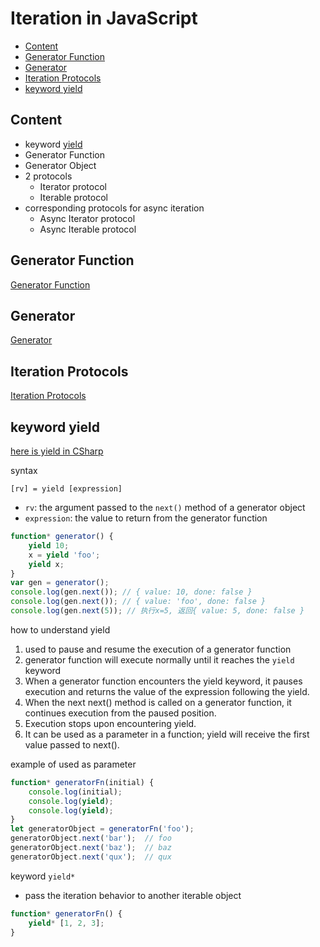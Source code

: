 # Iteration in JavaScript

* [Content](#content)
* [Generator Function](#generator-function)
* [Generator](#generator)
* [Iteration Protocols](#iteration-protocols)
* [keyword yield](#keyword-yield)

## Content

- keyword [yield](#keyword-yield)
- Generator Function
- Generator Object
- 2 protocols
  - Iterator protocol
  - Iterable protocol
- corresponding protocols for async iteration
  - Async Iterator protocol
  - Async Iterable protocol

## Generator Function

[Generator Function](javascript-generator-function.md)

## Generator

[Generator](javascript-generator.md)

## Iteration Protocols

[Iteration Protocols](javascript-iteration-protocols.md)

## keyword yield

[here is yield in CSharp](csharp-yield.md)

syntax

`[rv] = yield [expression]`

- `rv`: the argument passed to the `next()` method of a generator object
- `expression`: the value to return from the generator function

```js
function* generator() {
    yield 10;
    x = yield 'foo';
    yield x;
}
var gen = generator();
console.log(gen.next()); // { value: 10, done: false }
console.log(gen.next()); // { value: 'foo', done: false }
console.log(gen.next(5)); // 执行x=5, 返回{ value: 5, done: false }
```

how to understand yield

1. used to pause and resume the execution of a generator function
2. generator function will execute normally until it reaches the `yield` keyword
3. When a generator function encounters the yield keyword, it pauses execution and returns the value of the expression following the yield.
4. When the next next() method is called on a generator function, it continues execution from the paused position.
5. Execution stops upon encountering yield.
6. It can be used as a parameter in a function; yield will receive the first value passed to next().

example of used as parameter

```js
function* generatorFn(initial) {
    console.log(initial);
    console.log(yield);
    console.log(yield);
}
let generatorObject = generatorFn('foo');
generatorObject.next('bar');  // foo
generatorObject.next('baz');  // baz
generatorObject.next('qux');  // qux
```

keyword `yield*`

- pass the iteration behavior to another iterable object

```js
function* generatorFn() {
    yield* [1, 2, 3];
}
```


